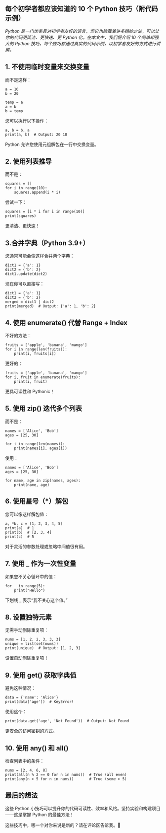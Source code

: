 

## **每个初学者都应该知道的 10 个 Python 技巧（附代码示例）**

*Python 是一门优美且对初学者友好的语言，但它也隐藏着许多精妙之处，可以让你的代码更简洁、更快速、更 Python 化。在本文中，我们将介绍 10 个简单却强大的 Python 技巧，每个技巧都通过真实的代码示例，以初学者友好的方式进行讲解。*

## 1. 不使用临时变量来交换变量

而不是这样：

```
a = 10
b = 20

temp = a
a = b
b = temp
```



您可以执行以下操作：

```
a, b = b, a
print(a, b)  # Output: 20 10
```



Python 允许您使用元组解包在一行中交换变量。

## 2. 使用列表推导

而不是：

```
squares = []
for i in range(10):
    squares.append(i * i)
```



尝试一下：

```
squares = [i * i for i in range(10)]
print(squares)
```



更清洁、更快速！

## 3.合并字典（Python 3.9+）

您通常可能会像这样合并两个字典：

```
dict1 = {'a': 1}
dict2 = {'b': 2}
dict1.update(dict2)
```



现在你可以直接写：

```
dict1 = {'a': 1}
dict2 = {'b': 2}
merged = dict1 | dict2
print(merged)  # Output: {'a': 1, 'b': 2}
```



## 4. 使用 enumerate() 代替 Range + Index

不好的方法：

```
fruits = ['apple', 'banana', 'mango']
for i in range(len(fruits)):
    print(i, fruits[i])
```



更好的：

```
fruits = ['apple', 'banana', 'mango']
for i, fruit in enumerate(fruits):
    print(i, fruit)
```



更具可读性和 Pythonic！

## 5. 使用 zip() 迭代多个列表

而不是：

```
names = ['Alice', 'Bob']
ages = [25, 30]

for i in range(len(names)):
    print(names[i], ages[i])
```



使用：

```
names = ['Alice', 'Bob']
ages = [25, 30]

for name, age in zip(names, ages):
    print(name, age)
```



## 6. 使用星号（*）解包

您可以像这样解包值：

```
a, *b, c = [1, 2, 3, 4, 5]
print(a)  # 1
print(b)  # [2, 3, 4]
print(c)  # 5
```



对于灵活的参数处理或忽略中间值很有用。

## 7. 使用 _ 作为一次性变量

如果您不关心循环中的值：

```
for _ in range(5):
    print("Hello")
```



下划线 _ 表示“我不关心这个值。”

## 8. 设置独特元素

无需手动删除重复项：

```
nums = [1, 2, 2, 3, 3, 3]
unique = list(set(nums))
print(unique)  # Output: [1, 2, 3]
```



设置自动删除重复项！

## 9. 使用 get() 获取字典值

避免这种情况：

```
data = {'name': 'Alice'}
print(data['age'])  # KeyError!
```



使用这个：

```
print(data.get('age', 'Not Found'))  # Output: Not Found
```



更安全的访问密钥的方式。

## 10. 使用 any() 和 all()

检查列表中的条件：

```
nums = [2, 4, 6, 8]
print(all(n % 2 == 0 for n in nums))  # True (all even)
print(any(n > 5 for n in nums))       # True (some > 5)
```



## 最后的想法

这些 Python 小技巧可以提升你的代码可读性、效率和风格。坚持实验和构建项目——这是掌握 Python 的最佳方法！

这些技巧中，哪一个对你来说是新的？请在评论区告诉我。🚀